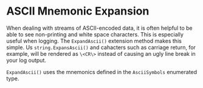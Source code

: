 # ASCII Mnemonic Expansion

When dealing with streams of ASCII-encoded data, it is often helpful to be able to see non-printing and white space characters.
This is especially useful when logging.
The `ExpandAscii()` extension method makes this simple.
Us `string.ExpansAscii()` and cahacters such as carriage return, for example, will be rendered as `\<CR\>` instead of causing an ugly line break in your log output.

`ExpandAscii()` uses the mnemonics defined in the `AsciiSymbols` enumerated type.
